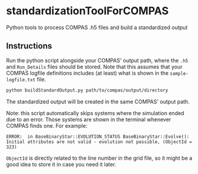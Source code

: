 # standardizationToolForCOMPAS

Python tools to process COMPAS .h5 files and build a standardized output

## Instructions

Run the python script alongside your COMPAS' output path, where the `.h5` and `Run_Details` files should be stored. Note that this assumes that your COMPAS logfile definitions includes (at least) what is shown in the `sample-logfile.txt` file.

```bash
python buildStandardOutput.py path/to/compas/output/directory
```

The standardized output will be created in the same COMPAS' output path.

Note: this script automatically skips systems where the simulation ended due to an error. Those systems are shown in the terminal whenever COMPAS finds one. For example:

```text
ERROR:  in BaseBinaryStar::EVOLUTION_STATUS BaseBinaryStar::Evolve(): Initial attributes are not valid - evolution not possible, (ObjectId = 323)
```

`ObjectId` is directly related to the line number in the grid file, so it might be a good idea to store it in case you need it later.
